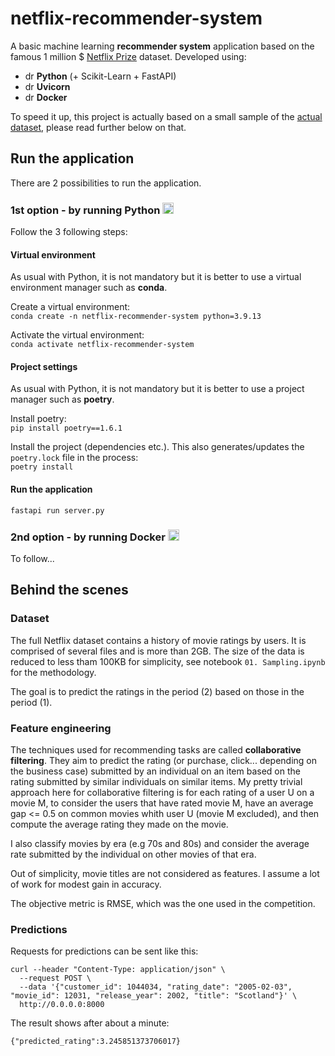 # netflix-recommender-system

A basic machine learning **recommender system** application based on the famous 1 million $ [Netflix Prize](https://en.wikipedia.org/wiki/Netflix_Prize) dataset. Developed using:  
- <img src="https://149860134.v2.pressablecdn.com/wp-content/uploads/pythoned.png" alt="drawing" width="14em;"/> **Python** (+ Scikit-Learn + FastAPI)  
- <img src="https://www.uvicorn.org/uvicorn.png" alt="drawing" width="14em;"/> **Uvicorn**  
- <img src="https://static-00.iconduck.com/assets.00/docker-icon-icon-512x370-m2lt8o0b.png" alt="drawing" width="14em;"/> **Docker**  

To speed it up, this project is actually based on a small sample of the [actual dataset](https://www.kaggle.com/datasets/netflix-inc/netflix-prize-data), please read further below on that.

## Run the application

There are 2 possibilities to run the application. 

### 1st option - by running Python <img src="https://149860134.v2.pressablecdn.com/wp-content/uploads/pythoned.png" alt="drawing" width="18em;"/>

Follow the 3 following steps:

#### Virtual environment

As usual with Python, it is not mandatory but it is better to use a virtual environment manager such as **conda**.  

Create a virtual environment:  
`conda create -n netflix-recommender-system python=3.9.13`  

Activate the virtual environment:  
`conda activate netflix-recommender-system`  


#### Project settings

As usual with Python, it is not mandatory but it is better to use a project manager such as **poetry**.  

Install poetry:  
`pip install poetry==1.6.1`  

Install the project (dependencies etc.). This also generates/updates the `poetry.lock` file in the process:  
`poetry install`  

#### Run the application  
`fastapi run server.py`  

### 2nd option - by running Docker <img src="https://static-00.iconduck.com/assets.00/docker-icon-icon-512x370-m2lt8o0b.png" alt="drawing" width="18em;"/>

To follow...


## Behind the scenes

### Dataset

The full Netflix dataset contains a history of movie ratings by users. It is comprised of several files and is more than 2GB. The size of the data is reduced to less tham 100KB for simplicity, see notebook `01. Sampling.ipynb` for the methodology.

The goal is to predict the ratings in the period (2) based on those in the period (1).

### Feature engineering

The techniques used for recommending tasks are called **collaborative filtering**. They aim to predict the rating  (or purchase, click... depending on the business case) submitted by an individual on an item based on the rating submitted by similar individuals on similar items. My pretty trivial approach here for collaborative filtering is for each rating of a user U on a movie M, to consider the users that have rated movie M, have an average gap <= 0.5 on common movies whith user U (movie M excluded), and then compute the average rating they made on the movie.  

I also classify movies by era (e.g 70s and 80s) and consider the average rate submitted by the individual on other movies of that era.

Out of simplicity, movie titles are not considered as features. I assume a lot of work for modest gain in accuracy.  

The objective metric is RMSE, which was the one used in the competition.  

### Predictions

Requests for predictions can be sent like this:  
```
curl --header "Content-Type: application/json" \
  --request POST \
  --data '{"customer_id": 1044034, "rating_date": "2005-02-03", "movie_id": 12031, "release_year": 2002, "title": "Scotland"}' \
  http://0.0.0.0:8000
```  

The result shows after about a minute:  
```
{"predicted_rating":3.245851373706017}
```